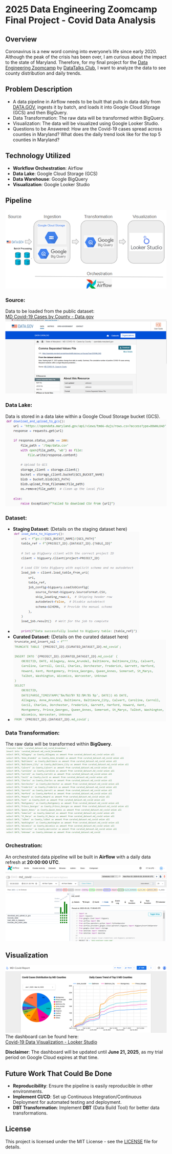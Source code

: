 # 2025 Data Engineering Zoomcamp Final Project - Covid Data Analysis

## Overview

Coronavirus is a new word coming into everyone’s life since early 2020. Although the peak of the crisis has been over, I am curious about the impact to the state of Maryland. Therefore, for my final project for the [Data Engineering Zoomcamp](https://github.com/DataTalksClub/data-engineering-zoomcamp) by [DataTalks Club](https://datatalks.club/), I want to analyze the data to see county distribution and daily trends.

## Problem Description

- A data pipeline in Airflow needs to be built that pulls in data daily from [DATA.GOV](https://catalog.data.gov/dataset/md-covid-19-cases-by-county), ingests it by batch, and loads it into Google Cloud Storage (GCS) and then BigQuery.
- Data Transformation: The raw data will be transformed within BigQuery.
- Visualization: The data will be visualized using Google Looker Studio.
- Questions to be Answered: How are the Covid-19 cases spread across counties in Maryland? What does the daily trend look like for the top 5 counties in Maryland?

## Technology Utilized

- **Workflow Orchestration**: Airflow
- **Data Lake**: Google Cloud Storage (GCS)
- **Data Warehouse**: Google BigQuery
- **Visualization**: Google Looker Studio

## Pipeline
![Covid Data Pipeline](./images/Pipeline.png)

### Source:
Data to be loaded from the public dataset:  
[MD Covid-19 Cases by County - Data.gov](https://catalog.data.gov/dataset/md-covid-19-cases-by-county)
![Covid Data Pipeline](./images/Source.png)

### Data Lake:
Data is stored in a data lake within a Google Cloud Storage bucket (GCS).
![Covid Data Pipeline](./images/Datalake.png)

### Dataset:

- **Staging Dataset**: (Details on the staging dataset here)
- ![Covid Data Pipeline](./images/Staging.png)
- **Curated Dataset**: (Details on the curated dataset here)
- ![Covid Data Pipeline](./images/Curated.png)

### Data Transformation:
The raw data will be transformed within **BigQuery**.
![Covid Data Pipeline](./images/Transform.png)

### Orchestration:
An orchestrated data pipeline will be built in **Airflow** with a daily data refresh at **20:00:00 UTC**.
![Covid Data Pipeline](./images/Airflow.png)

## Visualization
![Covid Data Pipeline](./images/Dashboard.png)
The dashboard can be found here:  
[Covid-19 Data Visualization - Looker Studio](https://lookerstudio.google.com/reporting/0876bd1f-5d04-430c-9dd4-a4594d786d83/page/p_gv11gmiyqd)

**Disclaimer**: The dashboard will be updated until **June 21, 2025**, as my trial period on Google Cloud expires at that time.

## Future Work That Could Be Done

- **Reproducibility**: Ensure the pipeline is easily reproducible in other environments.
- **Implement CI/CD**: Set up Continuous Integration/Continuous Deployment for automated testing and deployment.
- **DBT Transformation**: Implement **DBT** (Data Build Tool) for better data transformations.

## License

This project is licensed under the MIT License - see the [LICENSE](LICENSE) file for details.
